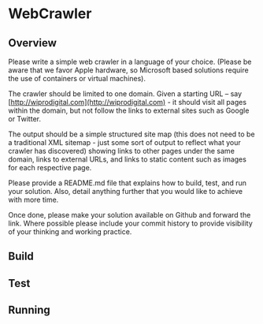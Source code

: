 <h1><b>WebCrawler</b></h1>

<h2>Overview</h2>

Please write a simple web crawler in a language of your choice.  (Please be aware that we favor Apple hardware, so Microsoft based solutions require the use of containers or virtual machines).

The crawler should be limited to one domain. Given a starting URL – say [http://wiprodigital.com](http://wiprodigital.com) - it should visit all pages within the domain, but not follow the links to external sites such as Google or Twitter.

The output should be a simple structured site map (this does not need to be a traditional XML sitemap - just some sort of output to reflect what your crawler has discovered) showing links to other pages under the same domain, links to external URLs, and links to static content such as images for each respective page.

Please provide a README.md file that explains how to build, test, and run your solution. Also, detail anything further that you would like to achieve with more time.

Once done, please make your solution available on Github and forward the link. Where possible please include your commit history to provide visibility of your thinking and working practice.

<h2>Build</h2>

<h2>Test</h2>

<h2>Running</h2>

